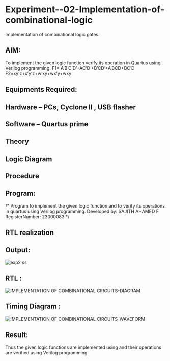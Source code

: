 # Experiment--02-Implementation-of-combinational-logic
Implementation of combinational logic gates
 
## AIM:
To implement the given logic function verify its operation in Quartus using Verilog programming.
 F1= A’B’C’D’+AC’D’+B’CD’+A’BCD+BC’D
F2=xy’z+x’y’z+w’xy+wx’y+wxy
 
 
 
## Equipments Required:
## Hardware – PCs, Cyclone II , USB flasher
## Software – Quartus prime


## Theory
 

## Logic Diagram
## Procedure
## Program:
/*
Program to implement the given logic function and to verify its operations in quartus using Verilog programming.
Developed by: SAJITH AHAMED F
RegisterNumber: 23000083
*/
## RTL realization

## Output:

![exp2 ss](https://github.com/Sajith-28/Experiment--02-Implementation-of-combinational-logic-/assets/149937471/db617bbe-6206-4383-b718-81721079b0f5)



## RTL : 
![IMPLEMENTATION OF COMBINATIONAL CIRCUITS-DIAGRAM](https://github.com/Sajith-28/Experiment--02-Implementation-of-combinational-logic-/assets/149937471/d4ce4e2a-0343-4a2f-8508-0541b5a9c7c7)


## Timing Diagram :
![IMPLEMENTATION OF COMBINATIONAL CIRCUITS-WAVEFORM](https://github.com/Sajith-28/Experiment--02-Implementation-of-combinational-logic-/assets/149937471/3e2dcb71-c829-4485-97fb-7fd56b598e8c)

## Result:
Thus the given logic functions are implemented using  and their operations are verified using Verilog programming.
